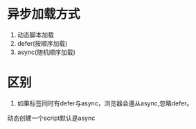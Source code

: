 # 异步加载方式
1. 动态脚本加载
2. defer(按顺序加载)
3. async(随机顺序加载)

# 区别
1. 如果标签同时有defer与async，浏览器会遵从async,忽略defer。

动态创建一个script默认是async
